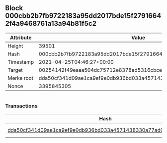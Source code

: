 ## Block 000cbb2b7fb9722183a95dd2017bde15f27916642f4a9468761a13a94b81f5c2

Attribute | Value
--- | ---
Height | 39501
Hash | 000cbb2b7fb9722183a95dd2017bde15f27916642f4a9468761a13a94b81f5c2
Timestamp | 2021-04-25T04:46:27+00:00
Target | 00254142f49eaaa504dc75712e8378ad5316cbcead634704b3734b6271167cc4
Merke root | dda50cf341d09ae1ca9ef9e0db936bd033a4571438330a77ad0cea0e44c0c9d4
Nonce | 3395845305

```

```

### Transactions

Hash | Amount
--- | ---
[dda50cf341d09ae1ca9ef9e0db936bd033a4571438330a77ad0cea0e44c0c9d4](dda50cf341d09ae1ca9ef9e0db936bd033a4571438330a77ad0cea0e44c0c9d4.md) | 10.00000000 SKEPTI 
